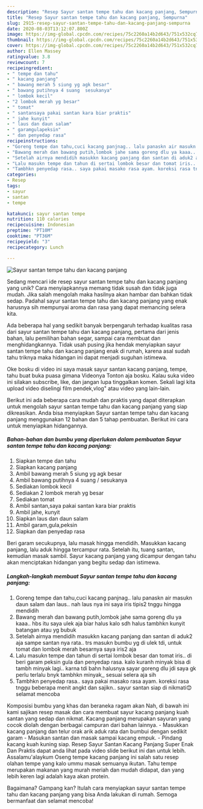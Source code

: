 ```yaml
---
description: "Resep Sayur santan tempe tahu dan kacang panjang, Sempurna"
title: "Resep Sayur santan tempe tahu dan kacang panjang, Sempurna"
slug: 2915-resep-sayur-santan-tempe-tahu-dan-kacang-panjang-sempurna
date: 2020-08-03T13:12:07.800Z
image: https://img-global.cpcdn.com/recipes/75c2260a14b2d643/751x532cq70/sayur-santan-tempe-tahu-dan-kacang-panjang-foto-resep-utama.jpg
thumbnail: https://img-global.cpcdn.com/recipes/75c2260a14b2d643/751x532cq70/sayur-santan-tempe-tahu-dan-kacang-panjang-foto-resep-utama.jpg
cover: https://img-global.cpcdn.com/recipes/75c2260a14b2d643/751x532cq70/sayur-santan-tempe-tahu-dan-kacang-panjang-foto-resep-utama.jpg
author: Ellen Massey
ratingvalue: 3.8
reviewcount: 7
recipeingredient:
- " tempe dan tahu"
- " kacang panjang"
- " bawang merah 5 siung yg agk besar"
- " bawang putihnya 4 suang  sesukanya"
- " lombok kecil"
- "2 lombok merah yg besar"
- " tomat"
- " santansaya pakai santan kara biar praktis"
- " jahe kunyit"
- " laus dan daun salam"
- " garamgulapeksin"
- " dan penyedap rasa"
recipeinstructions:
- "Goreng tempe dan tahu,cuci kacang panjnag.. lalu panaskn air masukn daun salam dan laus.. nah laus nya ini saya iris tipis2 tnggu hingga mendidih"
- "Bawang merah dan bawang putih,lombok jahe sama goreng dlu ya kaaa.. hbs itu saya ulek aja biar halus kalo sdh halus tambhkn kunyit batangan atau yg bubuk"
- "Setelah airnya mendidih masukkn kacang panjang dan santan di aduk2 aja sampe santan nya rata.. trs masukn bumbu yg di ulek tdi, untuk tomat dan lombok merah besarnya saya iris2 aja"
- "Lalu masukn tempe dan tahun di sertai lombok besar dan tomat iris.. di beri garam peksin gula dan penyedap rasa. kalo kuranh minyak bisa di tambh minyak lagi.. karna tdi bahn halusnya sayar goreng dlu jdi saya gk perlu terlalu bnyk tambhkn minyak,, sesuai selera aja sih"
- "Tambhkn penyedap rasa.. saya pakai masako rasa ayam. koreksi rasa tnggu beberapa menit angkt dan sajikn.. sayur santan siap di nikmati😊 selamat mencoba"
categories:
- Resep
tags:
- sayur
- santan
- tempe

katakunci: sayur santan tempe 
nutrition: 110 calories
recipecuisine: Indonesian
preptime: "PT10M"
cooktime: "PT36M"
recipeyield: "3"
recipecategory: Lunch

---
```



![Sayur santan tempe tahu dan kacang panjang](https://img-global.cpcdn.com/recipes/75c2260a14b2d643/751x532cq70/sayur-santan-tempe-tahu-dan-kacang-panjang-foto-resep-utama.jpg)

Sedang mencari ide resep sayur santan tempe tahu dan kacang panjang yang unik? Cara menyiapkannya memang tidak susah dan tidak juga mudah. Jika salah mengolah maka hasilnya akan hambar dan bahkan tidak sedap. Padahal sayur santan tempe tahu dan kacang panjang yang enak harusnya sih mempunyai aroma dan rasa yang dapat memancing selera kita.

Ada beberapa hal yang sedikit banyak berpengaruh terhadap kualitas rasa dari sayur santan tempe tahu dan kacang panjang, pertama dari jenis bahan, lalu pemilihan bahan segar, sampai cara membuat dan menghidangkannya. Tidak usah pusing jika hendak menyiapkan sayur santan tempe tahu dan kacang panjang enak di rumah, karena asal sudah tahu triknya maka hidangan ini dapat menjadi suguhan istimewa.

Oke bosku di video ini saya masak sayur santan kacang panjang, tempe, tahu buat buka puasa gimana Videonya Tonton aja bosku. Kalau suka video ini silakan subscribe, like, dan jangan lupa tinggalkan komen. Sekali lagi kita upload video diselingi film pendek,vlog&#34; atau video yang lain-lain.


Berikut ini ada beberapa cara mudah dan praktis yang dapat diterapkan untuk mengolah sayur santan tempe tahu dan kacang panjang yang siap dikreasikan. Anda bisa menyiapkan Sayur santan tempe tahu dan kacang panjang menggunakan 12 bahan dan 5 tahap pembuatan. Berikut ini cara untuk menyiapkan hidangannya.

<!--inarticleads1-->

##### Bahan-bahan dan bumbu yang diperlukan dalam pembuatan Sayur santan tempe tahu dan kacang panjang:

1. Siapkan  tempe dan tahu
1. Siapkan  kacang panjang
1. Ambil  bawang merah 5 siung yg agk besar
1. Ambil  bawang putihnya 4 suang / sesukanya
1. Sediakan  lombok kecil
1. Sediakan 2 lombok merah yg besar
1. Sediakan  tomat
1. Ambil  santan,saya pakai santan kara biar praktis
1. Ambil  jahe, kunyit
1. Siapkan  laus dan daun salam
1. Ambil  garam,gula,peksin
1. Siapkan  dan penyedap rasa


Beri garam secukupnya, lalu masak hingga mendidih. Masukkan kacang panjang, lalu aduk hingga tercampur rata. Setelah itu, tuang santan, kemudian masak sambil. Sayur kacang panjang yang dicampur dengan tahu akan menciptakan hidangan yang begitu sedap dan istimewa. 

<!--inarticleads2-->

##### Langkah-langkah membuat Sayur santan tempe tahu dan kacang panjang:

1. Goreng tempe dan tahu,cuci kacang panjnag.. lalu panaskn air masukn daun salam dan laus.. nah laus nya ini saya iris tipis2 tnggu hingga mendidih
1. Bawang merah dan bawang putih,lombok jahe sama goreng dlu ya kaaa.. hbs itu saya ulek aja biar halus kalo sdh halus tambhkn kunyit batangan atau yg bubuk
1. Setelah airnya mendidih masukkn kacang panjang dan santan di aduk2 aja sampe santan nya rata.. trs masukn bumbu yg di ulek tdi, untuk tomat dan lombok merah besarnya saya iris2 aja
1. Lalu masukn tempe dan tahun di sertai lombok besar dan tomat iris.. di beri garam peksin gula dan penyedap rasa. kalo kuranh minyak bisa di tambh minyak lagi.. karna tdi bahn halusnya sayar goreng dlu jdi saya gk perlu terlalu bnyk tambhkn minyak,, sesuai selera aja sih
1. Tambhkn penyedap rasa.. saya pakai masako rasa ayam. koreksi rasa tnggu beberapa menit angkt dan sajikn.. sayur santan siap di nikmati😊 selamat mencoba


Komposisi bumbu yang khas dan beraneka ragam akan Nah, di bawah ini kami sajikan resep masak dan cara membuat sayur kacang panjang kuah santan yang sedap dan nikmat. Kacang panjang merupakan sayuran yang cocok diolah dengan berbagai campuran dari bahan lainnya. - Masukkan kacang panjang dan telur orak arik aduk rata dan bumbui dengan sedikit garam - Masukan santan dan masak sampai kacang empuk. - Pindang kacang kuah kuning siap. Resep Sayur Santan Kacang Panjang Super Enak Dan Praktis dapat anda lihat pada video slide berikut ini dan untuk lebih. Assalamu&#39;alaykum Oseng tempe kacang panjang ini salah satu resep olahan tempe yang kalo ummu masak semuanya ikutan. Tahu tempe merupakan makanan yang murah meriah dan mudah didapat, dan yang lebih keren lagi adalah kaya akan protein. 

Bagaimana? Gampang kan? Itulah cara menyiapkan sayur santan tempe tahu dan kacang panjang yang bisa Anda lakukan di rumah. Semoga bermanfaat dan selamat mencoba!
